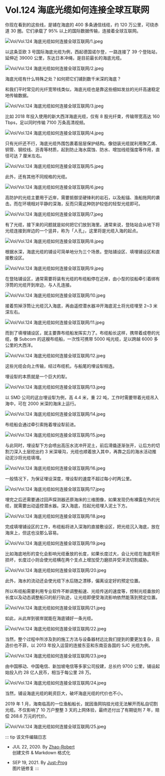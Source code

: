 # Vol.124 海底光缆如何连接全球互联网

你现在看到的这些线，是铺在海底的 400 多条通信线缆，约 120 万公里，可绕赤道 30 圈。它们承载了 95% 以上的国际数据传输，连接着全球互联网。

![Vol/Vol.124 海底光缆如何连接全球互联网/1.jpeg](https://cdn.jsdelivr.net/gh/ipaperclip-icu/static/image/文字稿/Vol/Vol.124%20海底光缆如何连接全球互联网/1.jpeg)

以这条亚欧 3 号国际海底光缆为例，西起德国诺尔登，一路连接了 39 个登陆站，延伸近 39000 公里，东达日本冲绳，是目前最长的海底光缆。

![Vol/Vol.124 海底光缆如何连接全球互联网/2.jpeg](https://cdn.jsdelivr.net/gh/ipaperclip-icu/static/image/文字稿/Vol/Vol.124%20海底光缆如何连接全球互联网/2.jpeg)

海底光缆有什么特殊之处？如何把它们铺到数千米深的海底？

和我们平时常见的光纤宽带线类似，海底光缆也是靠这些细如发丝的光纤高速稳定地传输数据。

![Vol/Vol.124 海底光缆如何连接全球互联网/3.jpeg](https://cdn.jsdelivr.net/gh/ipaperclip-icu/static/image/文字稿/Vol/Vol.124%20海底光缆如何连接全球互联网/3.jpeg)

比如 2018 年投入使用的新大西洋海底光缆，仅有 8 股光纤束，传输带宽高达 160 Tbps，足以同时传输 7100 万条高清视频。

![Vol/Vol.124 海底光缆如何连接全球互联网/4.jpeg](https://cdn.jsdelivr.net/gh/ipaperclip-icu/static/image/文字稿/Vol/Vol.124%20海底光缆如何连接全球互联网/4.jpeg)

只有光纤还不行，海底光缆外围包裹着层层保护结构。像铠装光缆就利用聚乙烯、铜管、钢绞线、沥青等材质，起到防止海水腐蚀、防水、增加线缆强度等作用，直径可达 7 厘米左右。

![Vol/Vol.124 海底光缆如何连接全球互联网/5.jpeg](https://cdn.jsdelivr.net/gh/ipaperclip-icu/static/image/文字稿/Vol/Vol.124%20海底光缆如何连接全球互联网/5.jpeg)

此外，还有其他不同规格的光缆。

![Vol/Vol.124 海底光缆如何连接全球互联网/6.jpeg](https://cdn.jsdelivr.net/gh/ipaperclip-icu/static/image/文字稿/Vol/Vol.124%20海底光缆如何连接全球互联网/6.jpeg)

高防护的光缆主要用于近岸，需要抵御坚硬锋利的岩石，以及船锚、渔船拖网的袭击。而在环境相对平静的深海，反而只需这种防护较低的轻型光缆即可。

![Vol/Vol.124 海底光缆如何连接全球互联网/7.jpeg](https://cdn.jsdelivr.net/gh/ipaperclip-icu/static/image/文字稿/Vol/Vol.124%20海底光缆如何连接全球互联网/7.jpeg)

有了光缆，接下来的问题就是如何把它们放到海里。通常来说，登陆站会从地下将光缆连接到岸边的一个竖井，称为「人孔」，这里将是光缆入海的起点。

![Vol/Vol.124 海底光缆如何连接全球互联网/8.jpeg](https://cdn.jsdelivr.net/gh/ipaperclip-icu/static/image/文字稿/Vol/Vol.124%20海底光缆如何连接全球互联网/8.jpeg)

根据水深，海底光缆的铺设可简单地分为三个场景。登陆铺设区、填埋铺设区和直接敷设区。

![Vol/Vol.124 海底光缆如何连接全球互联网/9.jpeg](https://cdn.jsdelivr.net/gh/ipaperclip-icu/static/image/文字稿/Vol/Vol.124%20海底光缆如何连接全球互联网/9.jpeg)

在登陆铺设区，通常需要将装有光缆的布缆船停在近岸，由小型的驳船牵引着绑有浮筒的光缆开到岸边，与人孔连接。

![Vol/Vol.124 海底光缆如何连接全球互联网/10.jpeg](https://cdn.jsdelivr.net/gh/ipaperclip-icu/static/image/文字稿/Vol/Vol.124%20海底光缆如何连接全球互联网/10.jpeg)

接着剪掉浮筒让光缆沉入海底，再由遥控潜水器冲开海底泥土将光缆埋至 2\~3 米深左右。

![Vol/Vol.124 海底光缆如何连接全球互联网/11.jpeg](https://cdn.jsdelivr.net/gh/ipaperclip-icu/static/image/文字稿/Vol/Vol.124%20海底光缆如何连接全球互联网/11.jpeg)

而到了填埋铺设区，就主要靠布缆船发挥实力了。布缆船长这样，携带着成卷的光缆，像 Subcom 的这艘布缆船，一次性可携带 5000 吨光缆，足以跨越 6000 多公里的大西洋。

![Vol/Vol.124 海底光缆如何连接全球互联网/12.jpeg](https://cdn.jsdelivr.net/gh/ipaperclip-icu/static/image/文字稿/Vol/Vol.124%20海底光缆如何连接全球互联网/12.jpeg)

这些光缆会向上传输，经过布缆机，与船尾的埋设犁相连。

埋设犁的本质就是一个巨大的犁。

![Vol/Vol.124 海底光缆如何连接全球互联网/13.jpeg](https://cdn.jsdelivr.net/gh/ipaperclip-icu/static/image/文字稿/Vol/Vol.124%20海底光缆如何连接全球互联网/13.jpeg)

以 SMD 公司的这台埋设犁为例，高 4.4 米，重 22 吨，工作时需要带着光缆吊入海中，可在 2000 米深的海床上运行。

![Vol/Vol.124 海底光缆如何连接全球互联网/14.jpeg](https://cdn.jsdelivr.net/gh/ipaperclip-icu/static/image/文字稿/Vol/Vol.124%20海底光缆如何连接全球互联网/14.jpeg)

布缆船会通过牵引索拖着埋设犁前进。

![Vol/Vol.124 海底光缆如何连接全球互联网/15.jpeg](https://cdn.jsdelivr.net/gh/ipaperclip-icu/static/image/文字稿/Vol/Vol.124%20海底光缆如何连接全球互联网/15.jpeg)

与此同时，埋设犁下方会喷出高压水流冲开泥土，前后滑撬逐渐张开，让后方的切割刀深入土层挖出约 3 米深壕沟，光缆也顺着放入其中，再靠之后的海水活动推动泥沙将光缆填埋。

![Vol/Vol.124 海底光缆如何连接全球互联网/16.jpeg](https://cdn.jsdelivr.net/gh/ipaperclip-icu/static/image/文字稿/Vol/Vol.124%20海底光缆如何连接全球互联网/16.jpeg)

一般情况下，为保证埋设深度，埋设犁的速度不超过每小时两公里。

![Vol/Vol.124 海底光缆如何连接全球互联网/17.jpeg](https://cdn.jsdelivr.net/gh/ipaperclip-icu/static/image/文字稿/Vol/Vol.124%20海底光缆如何连接全球互联网/17.jpeg)

埋完之后还需要通过回声探测器还原海床的三维图像，如果发现仍有裸露在外的光缆，就需要出动遥控潜水器。深入海底，捡起光缆埋入泥土下方。

![Vol/Vol.124 海底光缆如何连接全球互联网/18.jpeg](https://cdn.jsdelivr.net/gh/ipaperclip-icu/static/image/文字稿/Vol/Vol.124%20海底光缆如何连接全球互联网/18.jpeg)

完成填埋铺设区的工作，布缆船将进入深海的直接敷设区，把光缆沉入海底，放在海床上，但这也没那么容易。

![Vol/Vol.124 海底光缆如何连接全球互联网/19.jpeg](https://cdn.jsdelivr.net/gh/ipaperclip-icu/static/image/文字稿/Vol/Vol.124%20海底光缆如何连接全球互联网/19.jpeg)

比如海底地形的变化会影响光缆垂放的长度，如果长度过大，会让光缆在海底弯折损坏，长度过小则会使光缆横在两个支点上增加受力磨损并受洋流切割威胁。

![Vol/Vol.124 海底光缆如何连接全球互联网/20.jpeg](https://cdn.jsdelivr.net/gh/ipaperclip-icu/static/image/文字稿/Vol/Vol.124%20海底光缆如何连接全球互联网/20.jpeg)

此外，海水的流动还会使光缆下水后随之漂移，偏离设定好的预定位置。

所以布缆船需要利用专业软件不断调整船速、光缆传送的速度等，控制光缆垂放的长度以及动态调整船只的航行轨迹，让光缆即便受海流影响依然能落到预定位置。

![Vol/Vol.124 海底光缆如何连接全球互联网/21.jpeg](https://cdn.jsdelivr.net/gh/ipaperclip-icu/static/image/文字稿/Vol/Vol.124%20海底光缆如何连接全球互联网/21.jpeg)

如此，从此岸到彼岸就能在海底铺好一条光缆。

![Vol/Vol.124 海底光缆如何连接全球互联网/22.jpeg](https://cdn.jsdelivr.net/gh/ipaperclip-icu/static/image/文字稿/Vol/Vol.124%20海底光缆如何连接全球互联网/22.jpeg)

当然，整个过程中所涉及到的施工方法与设备器材远比我们提到的要更加复杂，且造价也不菲，以 2013 年投入运营的连接东亚和东南亚各国的 SJC 光缆为例。

![Vol/Vol.124 海底光缆如何连接全球互联网/23.jpeg](https://cdn.jsdelivr.net/gh/ipaperclip-icu/static/image/文字稿/Vol/Vol.124%20海底光缆如何连接全球互联网/23.jpeg)

由中国移动、中国电信、新加坡电信等多家公司投建，总长约 9700 公里，铺设起始投入约 28 亿人民币，相当于每公里 28 万。

![Vol/Vol.124 海底光缆如何连接全球互联网/24.jpeg](https://cdn.jsdelivr.net/gh/ipaperclip-icu/static/image/文字稿/Vol/Vol.124%20海底光缆如何连接全球互联网/24.jpeg)

当然，铺设海底光缆的耗资巨大，破坏海底光缆的代价也不小。

2019 年 1 月，海南临高的一位渔船船长，就因渔网钩挂光缆无法解开而私自切割光缆。不仅影响了 10 万户整整 3 天的上网体验，最终还付出了有期徒刑 7 年，赔偿 268.6 万元的代价。

![Vol/Vol.124 海底光缆如何连接全球互联网/25.jpeg](https://cdn.jsdelivr.net/gh/ipaperclip-icu/static/image/文字稿/Vol/Vol.124%20海底光缆如何连接全球互联网/25.jpeg)

::: tip 该文件编辑日志

- JUL 22, 2020. By [Zhao-Robert](https://github.com/Zhao-Robert)  
创建文件 & Markdown 格式化

- SEP 19, 2021. By [Just-Prog](https://github.com/Just-Prog)  
图片链修复
:::
